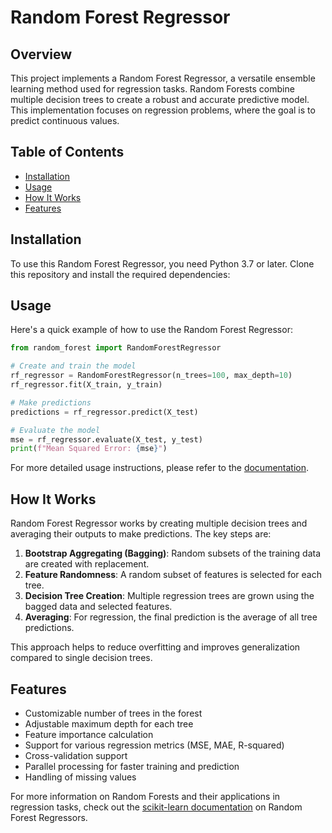 # Random Forest Regressor

## Overview

This project implements a Random Forest Regressor, a versatile ensemble learning method used for regression tasks. Random Forests combine multiple decision trees to create a robust and accurate predictive model. This implementation focuses on regression problems, where the goal is to predict continuous values.

## Table of Contents

- [Installation](#installation)
- [Usage](#usage)
- [How It Works](#how-it-works)
- [Features](#features)

## Installation

To use this Random Forest Regressor, you need Python 3.7 or later. Clone this repository and install the required dependencies:



## Usage

Here's a quick example of how to use the Random Forest Regressor:

```python
from random_forest import RandomForestRegressor

# Create and train the model
rf_regressor = RandomForestRegressor(n_trees=100, max_depth=10)
rf_regressor.fit(X_train, y_train)

# Make predictions
predictions = rf_regressor.predict(X_test)

# Evaluate the model
mse = rf_regressor.evaluate(X_test, y_test)
print(f"Mean Squared Error: {mse}")
```

For more detailed usage instructions, please refer to the [documentation](docs/usage.md).

## How It Works

Random Forest Regressor works by creating multiple decision trees and averaging their outputs to make predictions. The key steps are:

1. **Bootstrap Aggregating (Bagging)**: Random subsets of the training data are created with replacement.
2. **Feature Randomness**: A random subset of features is selected for each tree.
3. **Decision Tree Creation**: Multiple regression trees are grown using the bagged data and selected features.
4. **Averaging**: For regression, the final prediction is the average of all tree predictions.

This approach helps to reduce overfitting and improves generalization compared to single decision trees.

## Features

- Customizable number of trees in the forest
- Adjustable maximum depth for each tree
- Feature importance calculation
- Support for various regression metrics (MSE, MAE, R-squared)
- Cross-validation support
- Parallel processing for faster training and prediction
- Handling of missing values

For more information on Random Forests and their applications in regression tasks, check out the [scikit-learn documentation](https://scikit-learn.org/stable/modules/ensemble.html#random-forests) on Random Forest Regressors.